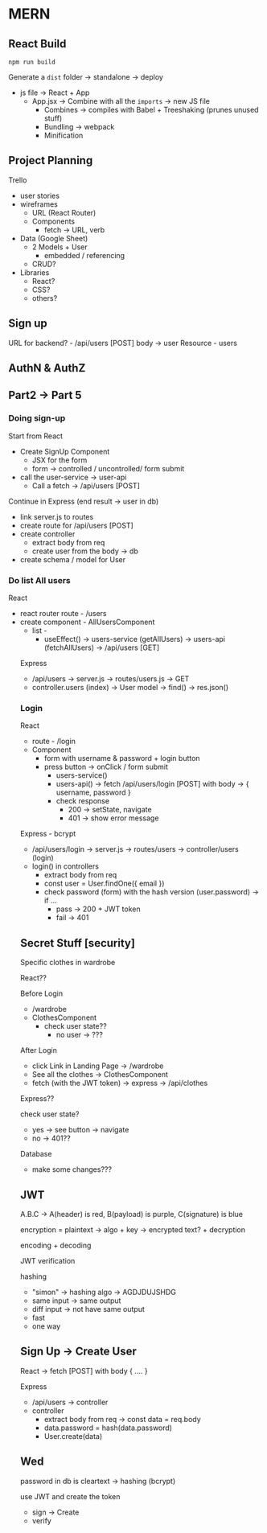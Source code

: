 # MERN

## React Build

`npm run build`

Generate a `dist` folder -> standalone -> deploy

- js file -> React + App
  - App.jsx -> Combine with all the `imports` -> new JS file
    - Combines -> compiles with Babel + Treeshaking (prunes unused stuff)
    - Bundling -> webpack
    - Minification

## Project Planning

Trello

- user stories
- wireframes
  - URL (React Router)
  - Components
    - fetch -> URL, verb
- Data (Google Sheet)
  - 2 Models + User
    - embedded / referencing
  - CRUD?
- Libraries
  - React?
  - CSS?
  - others?

## Sign up

URL for backend? - /api/users [POST] body -> user
Resource - users

## AuthN & AuthZ

## Part2 -> Part 5

### Doing sign-up

Start from React

- Create SignUp Component
  - JSX for the form
  - form -> controlled / uncontrolled/ form submit
- call the user-service -> user-api
  - Call a fetch -> /api/users [POST]

Continue in Express (end result -> user in db)

- link server.js to routes
- create route for /api/users [POST]
- create controller
  - extract body from req
  - create user from the body -> db
- create schema / model for User

### Do list All users

React

- react router route - /users
- create component - AllUsersComponent
  - list - <ul>
  - useEffect() -> users-service (getAllUsers) -> users-api (fetchAllUsers) -> /api/users [GET]

Express

- /api/users -> server.js -> routes/users.js -> GET
- controller.users (index) -> User model -> find() -> res.json()

### Login

React

- route - /login
- Component
  - form with username & password + login button
  - press button -> onClick / form submit
    - users-service()
    - users-api() -> fetch /api/users/login [POST] with body -> { username, password }
    - check response
      - 200 -> setState, navigate
      - 401 -> show error message

Express - bcrypt

- /api/users/login -> server.js -> routes/users -> controller/users (login)
- login() in controllers
  - extract body from req
  - const user = User.findOne({ email })
  - check password (form) with the hash version (user.password) -> if ...
    - pass -> 200 + JWT token
    - fail -> 401

## Secret Stuff [security]

Specific clothes in wardrobe

React??

Before Login

- /wardrobe
- ClothesComponent
  - check user state??
    - no user -> ???

After Login

- click Link in Landing Page -> /wardrobe
- See all the clothes -> ClothesComponent
- fetch (with the JWT token) -> express -> /api/clothes

Express??

check user state?

- yes -> see button -> navigate
- no -> 401??

Database

- make some changes???

## JWT

A.B.C -> A(header) is red, B(payload) is purple, C(signature) is blue

encryption = plaintext -> algo + key -> encrypted text? + decryption

encoding + decoding

JWT verification

hashing

- "simon" -> hashing algo -> AGDJDUJSHDG
- same input -> same output
- diff input -> not have same output
- fast
- one way

## Sign Up -> Create User

React -> fetch [POST] with body { .... }

Express

- /api/users -> controller
- controller
  - extract body from req -> const data = req.body
  - data.password = hash(data.password)
  - User.create(data)

## Wed

password in db is cleartext -> hashing (bcrypt)

use JWT and create the token

- sign -> Create
- verify
